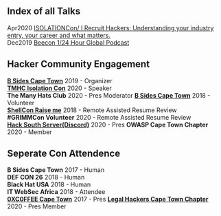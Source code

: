 ## Index of all Talks

Apr2020 [ISOLATIONCon/ I Recruit Hackers: Understanding your industry entry, your career and what matters.](https://github.com/AngusRed/Talks/tree/master/TMHC%20ISOLATIONCon)     
Dec2019  [Beecon 1/24 Hour Global Podcast](https://github.com/AngusRed/Talks/tree/master/BeerCon%201%202019) 

## Hacker Community Engagement  

**[B Sides Cape Town](https://bsidescapetown.co.za/staff/)**     2019 - Organizer  
**[TMHC Isolation Con](https://themanyhats.club/the-many-hats-club-presents-isolationcon/)**    2020 - Speaker  
**The Many Hats Club**          2020 - Pres Moderator
**[B Sides Cape Town](https://bsidescapetown.co.za/past_events/)**           2018 - Volunteer  
**[ShellCon Raise me](https://shellcon.io/raiseme/)**            2018 - Remote Assisted Resume Review  
**#GRIMMCon Volunteer**         2020 - Remote Assisted Resume Review  
**[Hack South Server(Discord)](https://discord.gg/wgWVpXw)**  2020 - Pres 
**OWASP Cape Town Chapter**     2020 - Member

## Seperate Con Attendence

**B Sides Cape Town**           2017 - Human  
**DEF CON 26**                  2018 - Human  
**Black Hat USA**               2018 - Human  
**IT WebSec Africa**            2018 - Attendee  
**[0XC0FFEE Cape Town](https://0xc0ffee-cpt.co.za/)**    2017 - Pres
**[Legal Hackers Cape Town Chapter](https://www.meetup.com/cptlegalhackers/)**      2020 - Pres Member


